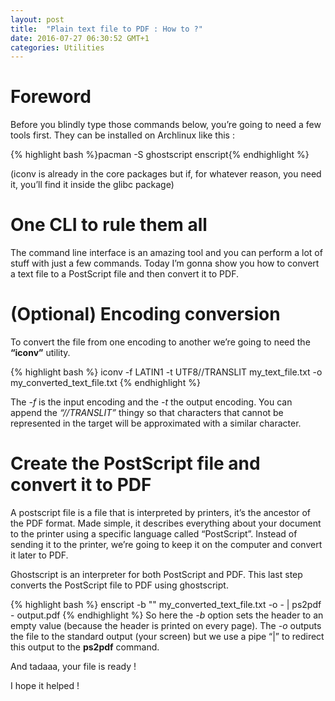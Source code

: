 ```yaml
---
layout: post
title:  "Plain text file to PDF : How to ?"
date: 2016-07-27 06:30:52 GMT+1
categories: Utilities
---
```


# Foreword

Before you blindly type those commands below, you’re going to need a few tools first. They can be installed on Archlinux like this : 

{% highlight bash %}pacman -S ghostscript enscript{% endhighlight %}

(iconv is already in the core packages but if, for whatever reason, you need it, you’ll find it inside the glibc package)

# One CLI to rule them all
The command line interface is an amazing tool and you can perform a lot of stuff with just a few commands. Today I’m gonna show you how to convert a text file to a PostScript file and then convert it to PDF.

# (Optional) Encoding conversion
To convert the file from one encoding to another we’re going to need the **“iconv”** utility.

{% highlight bash %}
iconv -f LATIN1 -t UTF8//TRANSLIT my_text_file.txt -o my_converted_text_file.txt
{% endhighlight %}

The *-f* is the input encoding and the *-t* the output encoding. You can append the *“//TRANSLIT”* thingy so that characters that cannot be represented in the target will be approximated with a similar character.

# Create the PostScript file and convert it to PDF
A postscript file is a file that is interpreted by printers, it’s the ancestor of the PDF format. Made simple, it describes everything about your document to the printer using a specific language called “PostScript”. Instead of sending it to the printer, we’re going to keep it on the computer and convert it later to PDF.

Ghostscript is an interpreter for both PostScript and PDF. This last step converts the PostScript file to PDF using ghostscript.

{% highlight bash %}
enscript -b "" my_converted_text_file.txt -o - | ps2pdf - output.pdf
{% endhighlight %}
So here the *-b* option sets the header to an empty value (because the header is printed on every page). The *-o* outputs the file to the standard output (your screen) but we use a pipe “\|” to redirect this output to the **ps2pdf** command.

And tadaaa, your file is ready !

I hope it helped !
